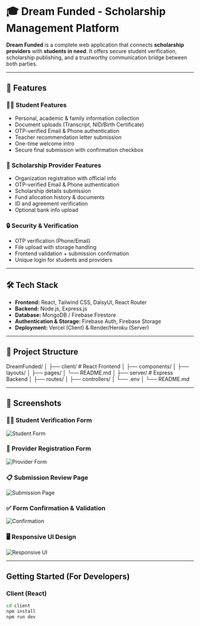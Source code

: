 # 🎓 Dream Funded - Scholarship Management Platform

**Dream Funded** is a complete web application that connects **scholarship providers** with **students in need**. It offers secure student verification, scholarship publishing, and a trustworthy communication bridge between both parties.

---

## 🚀 Features

### 👨‍🎓 Student Features
- Personal, academic & family information collection
- Document uploads (Transcript, NID/Birth Certificate)
- OTP-verified Email & Phone authentication
- Teacher recommendation letter submission
- One-time welcome intro
- Secure final submission with confirmation checkbox

### 🏢 Scholarship Provider Features
- Organization registration with official info
- OTP-verified Email & Phone authentication
- Scholarship details submission
- Fund allocation history & documents
- ID and agreement verification
- Optional bank info upload

### 🔒 Security & Verification
- OTP verification (Phone/Email)
- File upload with storage handling
- Frontend validation + submission confirmation
- Unique login for students and providers

---

## 🛠️ Tech Stack

- **Frontend:** React, Tailwind CSS, DaisyUI, React Router
- **Backend:** Node.js, Express.js
- **Database:** MongoDB / Firebase Firestore
- **Authentication & Storage:** Firebase Auth, Firebase Storage
- **Deployment:** Vercel (Client) & Render/Heroku (Server)

---

## 📂 Project Structure

DreamFunded/
│
├── client/ # React Frontend
│ ├── components/
│ ├── layouts/
│ ├── pages/
│ └── README.md
│
├── server/ # Express Backend
│ ├── routes/
│ ├── controllers/
│ └── .env
│
└── README.md

---

## 📸 Screenshots

### 🧍‍♂️ Student Verification Form
![Student Form](https://i.ibb.co/3QhwQyS/1.png)

### 🏫 Provider Registration Form
![Provider Form](https://i.ibb.co/HDFGKyzM/2.png)

### 📋 Submission Review Page
![Submission Page](https://i.ibb.co/FbZQfwXL/3.png)

### ✅ Form Confirmation & Validation
![Confirmation](https://i.ibb.co/Fkc9rvLJ/4.png)

### 🖥️ Responsive UI Design
![Responsive UI](https://i.ibb.co/RGCQCbxD/5.png)

---

## Getting Started (For Developers)

### Client (React)
```bash
cd client
npm install
npm run dev
